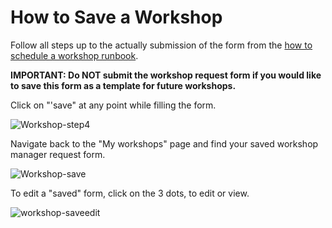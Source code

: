 # How to Save a Workshop

Follow all steps up to the actually submission of the form from the [how to schedule a workshop runbook](https://github.com/IBM/dte-support-public/blob/main/IBM-Technology-Zone/IBM-Technology-Zone-Runbooks/How-to-schedule-a-workshop.md). 

**IMPORTANT: Do NOT submit the workshop request form if you would like to save this form as a template for future workshops.**

Click on "'save" at any point while filling the form.

![Workshop-step4](https://github.com/IBM/dte-support-public/blob/main/IBM-Technology-Zone/IBM-Technology-Zone-Runbooks/Images/Workshop-step4.png)

Navigate back to the "My workshops" page and find your saved workshop manager request form.

![Workshop-save](https://github.com/IBM/dte-support-public/blob/main/IBM-Technology-Zone/IBM-Technology-Zone-Runbooks/Images/Workshop-save.png)

To edit a "saved" form, click on the 3 dots, to edit or view.

![workshop-saveedit](https://github.com/IBM/dte-support-public/blob/main/IBM-Technology-Zone/IBM-Technology-Zone-Runbooks/Images/workshop-saveedit.png)







